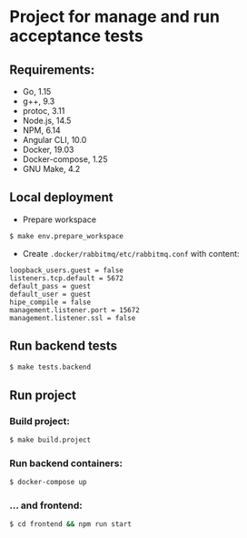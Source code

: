 # Project for manage and run acceptance tests

## Requirements:
* Go, 1.15
* g++, 9.3
* protoc, 3.11
* Node.js, 14.5
* NPM, 6.14
* Angular CLI, 10.0
* Docker, 19.03
* Docker-compose, 1.25
* GNU Make, 4.2

## Local deployment
* Prepare workspace
```bash
$ make env.prepare_workspace
```
* Create ```.docker/rabbitmq/etc/rabbitmq.conf``` with content:
```
loopback_users.guest = false
listeners.tcp.default = 5672
default_pass = guest
default_user = guest
hipe_compile = false
management.listener.port = 15672
management.listener.ssl = false
```


## Run backend tests
```bash
$ make tests.backend
```

## Run project
### Build project:
```bash
$ make build.project
```
### Run backend containers:
```bash
$ docker-compose up
```
### ... and frontend:
```bash
$ cd frontend && npm run start
```
